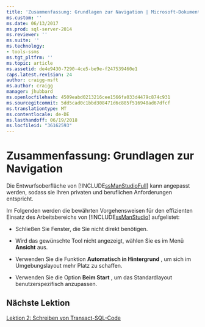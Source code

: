 ```yaml
---
title: 'Zusammenfassung: Grundlagen zur Navigation | Microsoft-Dokumentation'
ms.custom: ''
ms.date: 06/13/2017
ms.prod: sql-server-2014
ms.reviewer: ''
ms.suite: ''
ms.technology:
- tools-ssms
ms.tgt_pltfrm: ''
ms.topic: article
ms.assetid: de4e9430-7290-4ce5-be9e-f247539460e1
caps.latest.revision: 24
author: craigg-msft
ms.author: craigg
manager: jhubbard
ms.openlocfilehash: 4509eabd0213216cee1566fa033d4479c874c931
ms.sourcegitcommit: 5dd5cad0c1bbd308471d6c885f516948ad67dfcf
ms.translationtype: MT
ms.contentlocale: de-DE
ms.lasthandoff: 06/19/2018
ms.locfileid: "36162593"
---
```

# <a name="summary-basic-navigation"></a>Zusammenfassung: Grundlagen zur Navigation
  Die Entwurfsoberfläche von [!INCLUDE[ssManStudioFull](../../includes/ssmanstudiofull-md.md)] kann angepasst werden, sodass sie Ihren privaten und beruflichen Anforderungen entspricht.  
  
 Im Folgenden werden die bewährten Vorgehensweisen für den effizienten Einsatz des Arbeitsbereichs von [!INCLUDE[ssManStudio](../../includes/ssmanstudio-md.md)] aufgelistet:  
  
-   Schließen Sie Fenster, die Sie nicht direkt benötigen.  
  
-   Wird das gewünschte Tool nicht angezeigt, wählen Sie es im Menü **Ansicht** aus.  
  
-   Verwenden Sie die Funktion **Automatisch in Hintergrund** , um sich im Umgebungslayout mehr Platz zu schaffen.  
  
-   Verwenden Sie die Option **Beim Start** , um das Standardlayout benutzerspezifisch anzupassen.  
  
## <a name="next-lesson"></a>Nächste Lektion  
 [Lektion 2: Schreiben von Transact-SQL-Code](lesson-2-writing-transact-sql.md)  
  
  